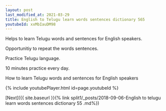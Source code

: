 ```yaml
---
layout: post
last_modified_at: 2021-03-29
title: English to Telugu learn words sentences dictionary 565 
youtubeId: xxMbIauDM98
---
```

 
 
Helps to learn Telugu words and sentences for English speakers.

Opportunitiy to repeat the words sentences. 

Practice Telugu language. 
 
10 minutes practice every day. 
 
How to learn Telugu words and sentences for English speakers 
 
{% include youtubePlayer.html id=page.youtubeId %}
 
 
[Next]({{ site.baseurl }}{% link  split1/_posts/2018-09-06-English to telugu learn words sentences dictionary 55 .md%})
 
